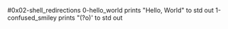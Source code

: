 #0x02-shell_redirections
0-hello_world prints "Hello, World" to std out
1-confused_smiley prints "(?o)' to std out
